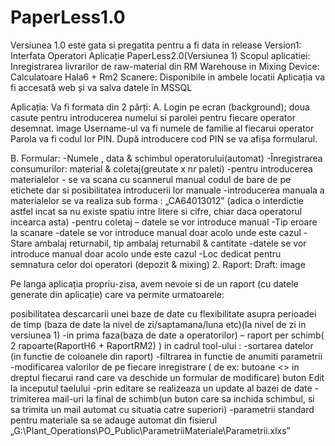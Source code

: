 # PaperLess1.0
Versiunea 1.0 este gata si pregatita pentru a fi data in release
Version1: Interfata Operatori Aplicație PaperLess2.0(Versiunea 1) Scopul aplicatiei: Inregistrarea livrarilor de raw-material din RM Warehouse in Mixing Device: Calculatoare Hala6 + Rm2 Scanere: Disponibile in ambele locatii Aplicația va fi accesată web și va salva datele în MSSQL

Aplicația: Va fi formata din 2 părți: A. Login pe ecran (background); doua casute pentru introducerea numelui si parolei pentru fiecare operator desemnat. image
Username-ul va fi numele de familie al fiecarui operator Parola va fi codul lor PIN. După introducere cod PIN se va afișa formularul.

B. Formular: -Numele , data & schimbul operatorului(automat) -Înregistrarea consumurilor: material & coletaj(greutate x nr paleti) -pentru introducerea materialelor - se va scana cu scannerul manual codul de bare de pe etichete dar si posibilitatea introducerii lor manuale -introducerea manuala a materialelor se va realiza sub forma : „CA64013012” (adica o interdictie astfel incat sa nu existe spatiu intre litere si cifre, chiar daca operatorul incearca asta) -pentru coletaj – datele se vor introduce manual -Tip eroare la scanare -datele se vor introduce manual doar acolo unde este cazul -Stare ambalaj returnabil, tip ambalaj returnabil & cantitate -datele se vor introduce manual doar acolo unde este cazul -Loc dedicat pentru semnatura celor doi operatori (depozit & mixing) 2. Raport: Draft: image

Pe langa aplicația propriu-zisa, avem nevoie si de un raport (cu datele generate din aplicație) care va permite urmatoarele:

posibilitatea descarcarii unei baze de date cu flexibilitate asupra perioadei de timp (baza de date la nivel de zi/saptamana/luna etc)(la nivel de zi in versiunea 1) -in prima faza(baza de date a operatorilor) – raport per schimb( 2 rapoarte(RaportH6 + RaportRM2) )
in cadrul tool-ului : -sortarea datelor (in functie de coloanele din raport) -filtrarea in functie de anumiti parametrii -modificarea valorilor de pe fiecare inregistrare ( de ex: butoane <> in dreptul fiecarui rand care va deschide un formular de modificare) buton Edit la inceputul taelului -prin editare se realizeaza un update al bazei de date -trimiterea mail-uri la final de schimb(un buton care sa inchida schimbul, si sa trimita un mail automat cu situatia catre superiori) -parametrii standard pentru materiale sa se adauge automat din fisierul „G:\Plant_Operations\PO_Public\ParametriiMateriale\Parametrii.xlxs”
